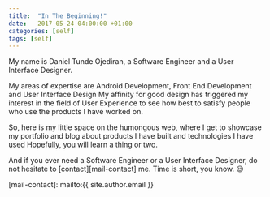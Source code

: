 ```yaml
---
title:  "In The Beginning!"
date:   2017-05-24 04:00:00 +01:00
categories: [self]
tags: [self]
---
```

My name is Daniel Tunde Ojediran, a Software Engineer and a User Interface Designer.

My areas of expertise are Android Development, Front End Development and User Interface Design
My affinity for good design has triggered my interest in the field of User Experience to see how best to satisfy people who use the products I have worked on.

So, here is my little space on the humongous web, where I get to showcase my portfolio and blog about products I have built and technologies I have used
Hopefully, you will learn a thing or two.

And if you ever need a Software Engineer or a User Interface Designer, do not hesitate to [contact][mail-contact] me. Time is short, you know. 😉


<!-- Check out the [Jekyll docs][jekyll] for more info on how to get the most out of Jekyll. File all bugs/feature requests at [Jekyll’s GitHub repo][jekyll-gh]. If you have questions, you can ask them on [Jekyll’s dedicated Help repository][jekyll-help]. -->

[mail-contact]:     mailto:{{ site.author.email }}
<!-- [jekyll-gh]:   https://github.com/jekyll/jekyll
[jekyll-help]: https://github.com/jekyll/jekyll-help -->
